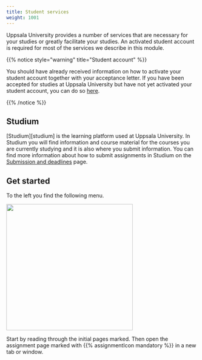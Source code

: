 ```yaml
---
title: Student services
weight: 1001
---
```


Uppsala University provides a number of services that are necessary for your
studies or greatly facilitate your studies. An activated student account is
required for most of the services we describe in this module.

{{% notice style="warning" title="Student account" %}}

You should have already received information on how to activate your student
account together with your acceptance letter. If you have been accepted for
studies at Uppsala University but have not yet activated your student account,
you can do so [here][activate].

[activate]: https://konto.weblogin.uu.se/index-en.html 

{{% /notice %}}

## Studium

[Studium][studium] is the learning platform used at Uppsala University. In Studium you
will find information and course material for the courses you are currently
studying and it is also where you submit information. You can find more
information about how to submit assignments in Studium on the [Submission and
deadlines](../submission-and-deadlines) page.

## Get started

To the left you find the following menu. 

<img src="/images/studenttjanster/eng_studenttjanster_index.png" style="width:333px"/>

Start by reading through the initial pages marked. Then open the
assignment page marked with {{% assignmentIcon mandatory %}} in a new tab or window.

